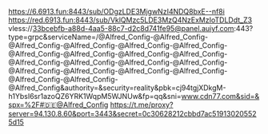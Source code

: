 https://6.6913.fun:8443/sub/ODgzLDE3MjgwNzI4NDQ8bxE--nf8i
https://red.6913.fun:8443/sub/VklQMzc5LDE3MzQ4NzExMzIoTDLDdt_Z3
vless://33bcebfb-a88d-4aa5-88c7-d2c8d741fe95@panel.auiyf.com:443?type=grpc&serviceName=/@Alfred_Config-@Alfred_Config-@Alfred_Config-@Alfred_Config-@Alfred_Config-@Alfred_Config-@Alfred_Config-@Alfred_Config-@Alfred_Config-@Alfred_Config-@Alfred_Config-@Alfred_Config-@Alfred_Config-@Alfred_Config-@Alfred_Config-@Alfred_Config-@Alfred_Config-@Alfred_Config-@Alfred_Config-@Alfred_Config-@Alfred_Config&authority=&security=reality&pbk=cj94tgjXDkgM-h1YbsI6sr1azoQZ6YRK1WqpM5WJNUw&fp=qq&sni=www.cdn77.com&sid=&spx=%2F#🇩🇪@Alfred_Config
https://t.me/proxy?server=94.130.8.60&port=3443&secret=0c30628212cbbd7ac519130205525d15
